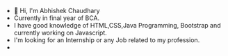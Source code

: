 - 👋 Hi, I'm Abhishek Chaudhary
- Currently in final year of BCA.
- I have good knowledge of HTML,CSS,Java Programming, Bootstrap and currently working on Javascript.
- I'm looking for an Internship or any Job related to my profession.
- 
